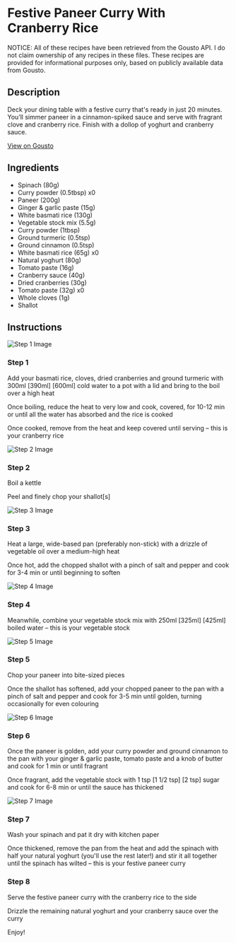 # Festive Paneer Curry With Cranberry Rice

NOTICE: All of these recipes have been retrieved from the Gousto API. I do not claim ownership of any recipes in these files. These recipes are provided for informational purposes only, based on publicly available data from Gousto.

## Description

Deck your dining table with a festive curry that's ready in just 20 minutes. You’ll simmer paneer in a cinnamon-spiked sauce and serve with fragrant clove and cranberry rice. Finish with a dollop of yoghurt and cranberry sauce. 

[View on Gousto](https://www.gousto.co.uk/recipes/cookbook/xmas-festive-paneer-curry-with-cranberry-rice)

## Ingredients

- Spinach (80g)
- Curry powder (0.5tbsp) x0
- Paneer (200g)
- Ginger & garlic paste (15g)
- White basmati rice (130g)
- Vegetable stock mix (5.5g)
- Curry powder (1tbsp)
- Ground turmeric (0.5tsp)
- Ground cinnamon (0.5tsp)
- White basmati rice (65g) x0
- Natural yoghurt (80g)
- Tomato paste (16g)
- Cranberry sauce (40g)
- Dried cranberries (30g)
- Tomato paste (32g) x0
- Whole cloves (1g)
- Shallot

## Instructions

![Step 1 Image](https://production-media.gousto.co.uk/cms/recipe-step-image/step-1-1728643688089-x200.jpg)

### Step 1

Add your basmati rice, cloves, dried cranberries and ground turmeric with 300ml <span class="text-purple">[390ml]</span> <span class="text-danger">[600ml]</span> cold water to a pot with a lid and bring to the boil over a high heat

Once boiling, reduce the heat to very low and cook, covered, for 10-12 min or until all the water has absorbed and the rice is cooked

Once cooked, remove from the heat and keep covered until serving – this is your cranberry rice

![Step 2 Image](https://production-media.gousto.co.uk/cms/recipe-step-image/step-2-1728643692263-x200.jpg)

### Step 2

Boil a kettle

Peel and finely chop your shallot[s]

![Step 3 Image](https://production-media.gousto.co.uk/cms/recipe-step-image/step-3-1728643695792-x200.jpg)

### Step 3

Heat a large, wide-based pan (preferably non-stick) with a drizzle of vegetable oil over a medium-high heat

Once hot, add the chopped shallot with a pinch of salt and pepper and cook for 3-4 min or until beginning to soften

![Step 4 Image](https://production-media.gousto.co.uk/cms/recipe-step-image/step-4-1728643698146-x200.jpg)

### Step 4

Meanwhile, combine your vegetable stock mix with 250ml <span class="text-purple">[325ml]</span> <span class="text-danger">[425ml]</span> boiled water – this is your vegetable stock

![Step 5 Image](https://production-media.gousto.co.uk/cms/recipe-step-image/step-5-1728643703785-x200.jpg)

### Step 5

Chop your paneer into bite-sized pieces

Once the shallot has softened, add your chopped paneer to the pan with a pinch of salt and pepper and cook for 3-5 min until golden, turning occasionally for even colouring

![Step 6 Image](https://production-media.gousto.co.uk/cms/recipe-step-image/step-6-1728643708199-x200.jpg)

### Step 6

Once the paneer is golden, add your curry powder and ground cinnamon to the pan with your ginger & garlic paste, tomato paste and a knob of butter and cook for 1 min or until fragrant

Once fragrant, add the vegetable stock with 1 tsp <span class="text-purple">[1 1/2 tsp]</span> <span class="text-danger">[2 tsp]</span> sugar and cook for 6-8 min or until the sauce has thickened

![Step 7 Image](https://production-media.gousto.co.uk/cms/recipe-step-image/step-7-1728643711636-x200.jpg)

### Step 7

Wash your spinach and pat it dry with kitchen paper

Once thickened, remove the pan from the heat and add the spinach with half your natural yoghurt (you'll use the rest later!) and stir it all together until the spinach has wilted – this is your festive paneer curry

### Step 8

Serve the festive paneer curry with the cranberry rice to the side

Drizzle the remaining natural yoghurt and your cranberry sauce over the curry

Enjoy!

